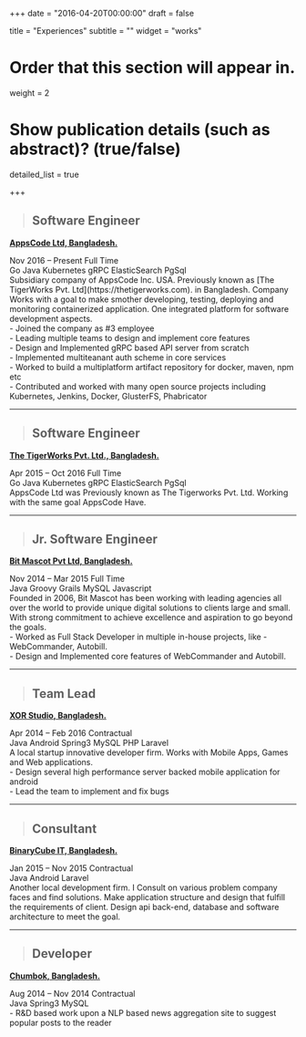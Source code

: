 +++
date = "2016-04-20T00:00:00"
draft = false

title = "Experiences"
subtitle = ""
widget = "works"

# Order that this section will appear in.
weight = 2

# Show publication details (such as abstract)? (true/false)
detailed_list = true

+++

> ## **Software Engineer**
[**AppsCode Ltd, Bangladesh.**](https://appscode.com)<br>
<div class="exp-work-duration">
    <i class="fa fa-calendar" aria-hidden="true"></i>
    <span class="exp-work-duration-date">Nov 2016 – Present</span>
    <i class="fa fa-tasks" aria-hidden="true"></i>
    <span class="exp-work-type">Full Time</span>
</div>
<div class="exp-work-tech">
    <span>Go</span>
    <span>Java</span>
    <span>Kubernetes</span>
    <span>gRPC</span>
    <span>ElasticSearch</span>
    <span>PgSql</span>
<div>
<div class="exp-work-desc">
Subsidiary company of AppsCode Inc. USA. Previously known as [The TigerWorks Pvt. Ltd](https://thetigerworks.com). in Bangladesh. 
Company Works with a goal to make smother developing, testing, deploying and monitoring containerized application. 
One integrated platform for software development aspects.
</div>
<div class=exp-work-worked>
 - Joined the company as #3 employee <br>
 - Leading multiple teams to design and implement core features <br>
 - Design and Implemented gRPC based API server from scratch <br> 
 - Implemented multiteanant auth scheme in core services <br>
 - Worked to build a multiplatform artifact repository for docker, maven, npm etc <br>
 - Contributed and worked with many open source projects including Kubernetes, Jenkins, Docker, GlusterFS, Phabricator <br>
</div>

---
> ## **Software Engineer**
[**The TigerWorks Pvt. Ltd., Bangladesh.**](https://thetigerworks.com)<br>
<div class="exp-work-duration">
    <i class="fa fa-calendar" aria-hidden="true"></i>
    <span class="exp-work-duration-date">Apr 2015 – Oct 2016</span>
    <i class="fa fa-tasks" aria-hidden="true"></i>
    <span class="exp-work-type">Full Time</span>
</div>
<div class=exp-work-tech>
    <span>Go</span>
    <span>Java</span>
    <span>Kubernetes</span>
    <span>gRPC</span>
    <span>ElasticSearch</span>
    <span>PgSql</span>
</div>
<div class="exp-work-desc">
AppsCode Ltd was Previously known as The Tigerworks Pvt. Ltd. Working with the same goal AppsCode Have.
</div>
<div class=exp-work-worked>
</div>

----
> ## **Jr. Software Engineer**
[**Bit Mascot Pvt Ltd, Bangladesh.**](http://www.bitmascot.com/)<br>
<div class="exp-work-duration">
    <i class="fa fa-calendar" aria-hidden="true"></i>
    <span class="exp-work-duration-date">Nov 2014 – Mar 2015</span>
    <i class="fa fa-tasks" aria-hidden="true"></i>
    <span class="exp-work-type">Full Time</span>
</div>
<div class=exp-work-tech>
    <span>Java</span>
    <span>Groovy</span>
    <span>Grails</span>
    <span>MySQL</span>
    <span>Javascript</span>
<div>
<div class="exp-work-desc">
Founded in 2006, Bit Mascot has been working with leading agencies all over the world to provide unique 
digital solutions to clients large and small. With strong commitment to achieve excellence and aspiration 
to go beyond the goals.
</div>
<div class=exp-work-worked>
 - Worked as Full Stack Developer in multiple in-house projects, like - WebCommander, Autobill.<br>
 - Design and Implemented core features of WebCommander and Autobill.<br>
 </div>

----
> ## **Team Lead**
[**XOR Studio, Bangladesh.**](https://appscode.com)<br>
<div class="exp-work-duration">
    <i class="fa fa-calendar" aria-hidden="true"></i>
    <span class="exp-work-duration-date">Apr 2014 – Feb 2016</span>
    <i class="fa fa-tasks" aria-hidden="true"></i>
    <span class="exp-work-type">Contractual</span>
</div>
<div class=exp-work-tech>
    <span>Java</span>
    <span>Android</span>
    <span>Spring3</span>
    <span>MySQL</span>
    <span>PHP</span>
    <span>Laravel</span>
<div>
<div class="exp-work-desc">
A local startup innovative developer firm. Works with Mobile Apps, Games and Web applications. 
</div>
<div class=exp-work-worked>
 - Design several high performance server backed mobile application for android <br>
 - Lead the team to implement and fix bugs <br>
</div>

---
> ## **Consultant**
[**BinaryCube IT, Bangladesh.**](http://binarycubeit.com/)<br>
<div class="exp-work-duration">
    <i class="fa fa-calendar" aria-hidden="true"></i>
    <span class="exp-work-duration-date">Jan 2015 – Nov 2015</span>
    <i class="fa fa-tasks" aria-hidden="true"></i>
    <span class="exp-work-type">Contractual</span>
</div>
<div class=exp-work-tech>
    <span>Java</span>
    <span>Android</span>
    <span>Laravel</span>
<div>
<div class="exp-work-desc">
Another local development firm. I Consult on various problem company faces and find solutions. 
Make application structure and design that fulfill the requirements of client. Design api back-end,
database and software architecture to meet the goal.
</div>
<div class=exp-work-worked>
</div>

---
> ## **Developer**
[**Chumbok, Bangladesh.**](http://chumbok.com/)<br>
<div class="exp-work-duration">
    <i class="fa fa-calendar" aria-hidden="true"></i>
    <span class="exp-work-duration-date">Aug 2014 – Nov 2014</span>
    <i class="fa fa-tasks" aria-hidden="true"></i>
    <span class="exp-work-type">Contractual</span>
</div>
<div class=exp-work-tech>
    <span>Java</span>
    <span>Spring3</span>
    <span>MySQL</span>
<div>
<div class="exp-work-desc"> 
</div>
<div class=exp-work-worked>
 - R&D based work upon a NLP based news aggregation site to suggest popular posts to the reader <br>
</div>
